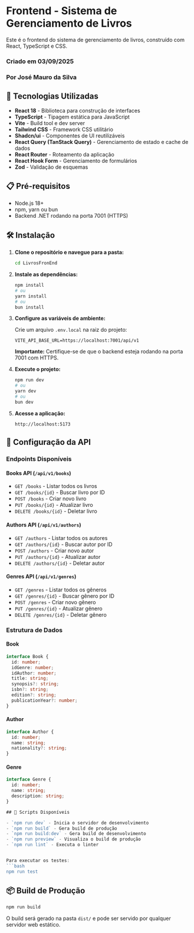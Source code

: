 # Frontend - Sistema de Gerenciamento de Livros

Este é o frontend do sistema de gerenciamento de livros, construído com React, TypeScript e CSS.

### Criado em 03/09/2025
### Por José Mauro da Silva


## 🚀 Tecnologias Utilizadas

- **React 18** - Biblioteca para construção de interfaces
- **TypeScript** - Tipagem estática para JavaScript
- **Vite** - Build tool e dev server
- **Tailwind CSS** - Framework CSS utilitário
- **Shadcn/ui** - Componentes de UI reutilizáveis
- **React Query (TanStack Query)** - Gerenciamento de estado e cache de dados
- **React Router** - Roteamento da aplicação
- **React Hook Form** - Gerenciamento de formulários
- **Zod** - Validação de esquemas

## 📋 Pré-requisitos

- Node.js 18+ 
- npm, yarn ou bun
- Backend .NET rodando na porta 7001 (HTTPS)

## 🛠️ Instalação

1. **Clone o repositório e navegue para a pasta:**
   ```bash
   cd LivrosFronEnd
   ```

2. **Instale as dependências:**
   ```bash
   npm install
   # ou
   yarn install
   # ou
   bun install
   ```

3. **Configure as variáveis de ambiente:**
   
   Crie um arquivo `.env.local` na raiz do projeto:
   ```env
   VITE_API_BASE_URL=https://localhost:7001/api/v1
   ```

   **Importante:** Certifique-se de que o backend esteja rodando na porta 7001 com HTTPS.

4. **Execute o projeto:**
   ```bash
   npm run dev
   # ou
   yarn dev
   # ou
   bun dev
   ```

5. **Acesse a aplicação:**
   ```
   http://localhost:5173
   ```

## 🔧 Configuração da API

### Endpoints Disponíveis

#### Books API (`/api/v1/books`)
- `GET /books` - Listar todos os livros
- `GET /books/{id}` - Buscar livro por ID
- `POST /books` - Criar novo livro
- `PUT /books/{id}` - Atualizar livro
- `DELETE /books/{id}` - Deletar livro

#### Authors API (`/api/v1/authors`)
- `GET /authors` - Listar todos os autores
- `GET /authors/{id}` - Buscar autor por ID
- `POST /authors` - Criar novo autor
- `PUT /authors/{id}` - Atualizar autor
- `DELETE /authors/{id}` - Deletar autor

#### Genres API (`/api/v1/genres`)
- `GET /genres` - Listar todos os gêneros
- `GET /genres/{id}` - Buscar gênero por ID
- `POST /genres` - Criar novo gênero
- `PUT /genres/{id}` - Atualizar gênero
- `DELETE /genres/{id}` - Deletar gênero

### Estrutura de Dados

#### Book
```typescript
interface Book {
  id: number;
  idGenre: number;
  idAuthor: number;
  title: string;
  synopsis?: string;
  isbn?: string;
  edition?: string;
  publicationYear?: number;
}
```

#### Author
```typescript
interface Author {
  id: number;
  name: string;
  nationality?: string;
}
```

#### Genre
```typescript
interface Genre {
  id: number;
  name: string;
  description: string;
}

## 🚀 Scripts Disponíveis

- `npm run dev` - Inicia o servidor de desenvolvimento
- `npm run build` - Gera build de produção
- `npm run build:dev` - Gera build de desenvolvimento
- `npm run preview` - Visualiza o build de produção
- `npm run lint` - Executa o linter


Para executar os testes:
```bash
npm run test
```

## 📦 Build de Produção

```bash
npm run build
```

O build será gerado na pasta `dist/` e pode ser servido por qualquer servidor web estático.
